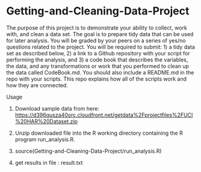 Getting-and-Cleaning-Data-Project
=================================

The purpose of this project is to demonstrate your ability to collect, work with, and clean a data set. The goal is to prepare tidy data that can be used for later analysis. You will be graded by your peers on a series of yes/no questions related to the project. You will be required to submit: 1) a tidy data set as described below, 2) a link to a Github repository with your script for performing the analysis, and 3) a code book that describes the variables, the data, and any transformations or work that you performed to clean up the data called CodeBook.md. You should also include a README.md in the repo with your scripts. This repo explains how all of the scripts work and how they are connected. 

Usage

1. Download sample data from here: https://d396qusza40orc.cloudfront.net/getdata%2Fprojectfiles%2FUCI%20HAR%20Dataset.zip

2. Unzip downloaded file into the R working directory containing the R program run_analysis.R.

2. source(Getting-and-Cleaning-Data-Project/run_analysis.R)

3. get results in file : result.txt
